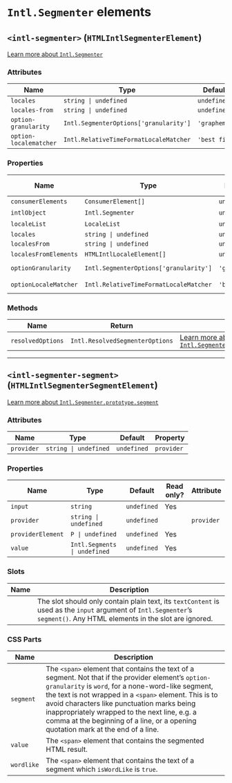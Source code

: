 # `Intl.Segmenter` elements

## `<intl-segmenter>` (`HTMLIntlSegmenterElement`)

[Learn more about `Intl.Segmenter`](http://developer.mozilla.org/en-US/docs/Web/JavaScript/Reference/Global_Objects/Intl/Segmenter/Segmenter)

### Attributes

| Name                   | Type                                   | Default      | Property              |
| ---------------------- | -------------------------------------- | ------------ | --------------------- |
| `locales`              | `string \| undefined`                  | `undefined`  | `locales`             |
| `locales-from`         | `string \| undefined`                  | `undefined`  | `localesFrom`         |
| `option-granularity`   | `Intl.SegmenterOptions['granularity']` | `'grapheme'` | `optionGranularity`   |
| `option-localematcher` | `Intl.RelativeTimeFormatLocaleMatcher` | `'best fit'` | `optionLocaleMatcher` |

### Properties

| Name                  | Type                                   | Default      | Read only? | Attribute              |
| --------------------- | -------------------------------------- | ------------ | ---------- | ---------------------- |
| `consumerElements`    | `ConsumerElement[]`                    | `undefined`  | Yes        |                        |
| `intlObject`          | `Intl.Segmenter`                       | `undefined`  | Yes        |                        |
| `localeList`          | `LocaleList`                           | `undefined`  | Yes        |                        |
| `locales`             | `string \| undefined`                  | `undefined`  |            | `locales`              |
| `localesFrom`         | `string \| undefined`                  | `undefined`  |            | `locales-from`         |
| `localesFromElements` | `HTMLIntlLocaleElement[]`              | `undefined`  | Yes        |                        |
| `optionGranularity`   | `Intl.SegmenterOptions['granularity']` | `'grapheme'` |            | `option-granularity`   |
| `optionLocaleMatcher` | `Intl.RelativeTimeFormatLocaleMatcher` | `'best fit'` |            | `option-localematcher` |

### Methods

| Name              | Return                          | Description                                                                                                                                                                   |
| ----------------- | ------------------------------- | ----------------------------------------------------------------------------------------------------------------------------------------------------------------------------- |
| `resolvedOptions` | `Intl.ResolvedSegmenterOptions` | [Learn more about `Intl.Segmenter.prototype.resolvedOptions`](http://developer.mozilla.org/en-US/docs/Web/JavaScript/Reference/Global_Objects/Intl/Segmenter/resolvedOptions) |

***

## `<intl-segmenter-segment>` (`HTMLIntlSegmenterSegmentElement`)

[Learn more about `Intl.Segmenter.prototype.segment`](http://developer.mozilla.org/en-US/docs/Web/JavaScript/Reference/Global_Objects/Intl/Segmenter/segment)

### Attributes

| Name       | Type                  | Default     | Property   |
| ---------- | --------------------- | ----------- | ---------- |
| `provider` | `string \| undefined` | `undefined` | `provider` |

### Properties

| Name              | Type                         | Default     | Read only? | Attribute  |
| ----------------- | ---------------------------- | ----------- | ---------- | ---------- |
| `input`           | `string`                     | `undefined` | Yes        |            |
| `provider`        | `string \| undefined`        | `undefined` |            | `provider` |
| `providerElement` | `P \| undefined`             | `undefined` | Yes        |            |
| `value`           | `Intl.Segments \| undefined` | `undefined` | Yes        |            |

### Slots

| Name | Description                                                                                                                                                              |
| ---- | ------------------------------------------------------------------------------------------------------------------------------------------------------------------------ |
|      | The slot should only contain plain text, its `textContent` is used as the `input` argument of `Intl.Segmenter`’s `segment()`. Any HTML elements in the slot are ignored. |

### CSS Parts

| Name       | Description                                                                                                                                                                                                                                                                                                                                                                                             |
| ---------- | ------------------------------------------------------------------------------------------------------------------------------------------------------------------------------------------------------------------------------------------------------------------------------------------------------------------------------------------------------------------------------------------------------- |
| `segment`  | The `<span>` element that contains the text of a segment. Not that if the provider element’s `option-granularity` is `word`, for a none-word-like segment, the text is not wrapped in a `<span>` element. This is to avoid characters like punctuation marks being inappropriately wrapped to the next line, e.g. a comma at the beginning of a line, or a opening quotation mark at the end of a line. |
| `value`    | The `<span>` element that contains the segmented HTML result.                                                                                                                                                                                                                                                                                                                                           |
| `wordlike` | The `<span>` element that contains the text of a segment which `isWordLike` is `true`.                                                                                                                                                                                                                                                                                                                  |
